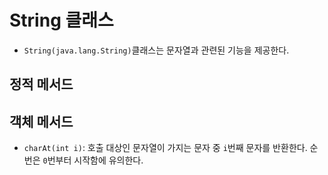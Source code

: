 # String 클래스
- `String(java.lang.String)`클래스는 문자열과 관련된 기능을 제공한다.

## 정적 메서드

## 객체 메서드
- `charAt(int i)`: 호출 대상인 문자열이 가지는 문자 중 `i`번째 문자를 반환한다. 순번은 `0`번부터 시작함에 유의한다.



